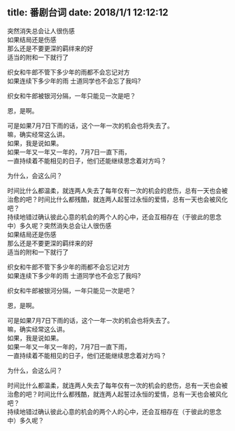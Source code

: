 title: 番剧台词
date: 2018/1/1 12:12:12
---
突然消失总会让人很伤感  
如果结局还是伤感  
那么还是不要更深的羁绊来的好  
适当的附和一下就行了

织女和牛郎不管下多少年的雨都不会忘记对方  
如果连续下多少年的雨 士道同学也不会忘了我吗?

织女和牛郎被银河分隔，一年只能见一次是吧？

恩，是啊。

可是如果7月7日下雨的话，这个一年一次的机会也将失去了。  
嘛，确实经常这么讲。  
如果，我是说如果。  
如果一年又一年又一年的，7月7日一直下雨，  
一直持续着不能相见的日子，他们还能继续思念着对方吗？

为什么，会这么问？

时间比什么都温柔，就连两人失去了每年仅有一次的机会的悲伤，总有一天也会被治愈的吧？时间比什么都残酷，就连两人起誓过永恒的爱情，总有一天也会被风化吧？  
持续地错过确认彼此心意的机会的两个人的心中，还会互相存在（于彼此的思念中）多久呢？突然消失总会让人很伤感  
如果结局还是伤感  
那么还是不要更深的羁绊来的好  
适当的附和一下就行了

织女和牛郎不管下多少年的雨都不会忘记对方  
如果连续下多少年的雨 士道同学也不会忘了我吗?

织女和牛郎被银河分隔，一年只能见一次是吧？

恩，是啊。

可是如果7月7日下雨的话，这个一年一次的机会也将失去了。  
嘛，确实经常这么讲。  
如果，我是说如果。  
如果一年又一年又一年的，7月7日一直下雨，  
一直持续着不能相见的日子，他们还能继续思念着对方吗？

为什么，会这么问？

时间比什么都温柔，就连两人失去了每年仅有一次的机会的悲伤，总有一天也会被治愈的吧？时间比什么都残酷，就连两人起誓过永恒的爱情，总有一天也会被风化吧？  
持续地错过确认彼此心意的机会的两个人的心中，还会互相存在（于彼此的思念中）多久呢？

